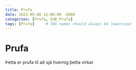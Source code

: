 ```yaml
---
title: Prufa
date: 2023-05-08 12:00:00 -5000
categories: [Prufa, SUB_Prufa]
tags: [Prufa]     # TAG names should always be lowercase
---
```


# Prufa 


Þetta er prufa til að sjá hvernig þetta virkar
